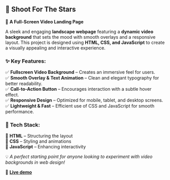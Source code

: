 ## 🌟 **Shoot For The Stars**  
🎥 **A Full-Screen Video Landing Page**  

A sleek and engaging **landscape webpage** featuring a **dynamic video background** that sets the mood with smooth overlays and a responsive layout. This project is designed using **HTML, CSS, and JavaScript** to create a visually appealing and interactive experience.  

### **✨ Key Features:**  
✅ **Fullscreen Video Background** – Creates an immersive feel for users.  
✅ **Smooth Overlay & Text Animation** – Clean and elegant typography for better readability.  
✅ **Call-to-Action Button** – Encourages interaction with a subtle hover effect.  
✅ **Responsive Design** – Optimized for mobile, tablet, and desktop screens.  
✅ **Lightweight & Fast** – Efficient use of CSS and JavaScript for smooth performance.  

### 🚀 **Tech Stack:**  
🔹 **HTML** – Structuring the layout  
🔹 **CSS** – Styling and animations  
🔹 **JavaScript** – Enhancing interactivity  

💡 *A perfect starting point for anyone looking to experiment with video backgrounds in web design!*  



🔗 **[Live demo](https://video-lan-page007.netlify.app/)**

